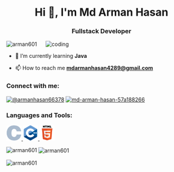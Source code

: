 <h1 align="center">Hi 👋, I'm Md Arman Hasan</h1>
<h3 align="center"> Fullstack Developer </h3>
<img align="right"alt="coding"width="400"src="https://user-images.githubusercontent.com/55389276/140866485-8fb1c876-9a8f-4d6a-98dc-08c4981eaf70.gif">

<p align="left"> <img src="https://komarev.com/ghpvc/?username=arman601&label=Profile%20views&color=0e75b6&style=flat" alt="arman601" /> </p>

- 🌱 I’m currently learning **Java**

- 📫 How to reach me **mdarmanhasan4289@gmail.com**

<h3 align="left">Connect with me:</h3>
<p align="left">
<a href="https://twitter.com/armanhasan66378" target="blank"><img align="center" src="https://raw.githubusercontent.com/rahuldkjain/github-profile-readme-generator/master/src/images/icons/Social/twitter.svg" alt="@armanhasan66378" height="30" width="40" /></a>
<a href="https://linkedin.com/in/md-arman-hasan-57a188266" target="blank"><img align="center" src="https://raw.githubusercontent.com/rahuldkjain/github-profile-readme-generator/master/src/images/icons/Social/linked-in-alt.svg" alt="md-arman-hasan-57a188266" height="30" width="40" /></a>
<!-- <a href="https://instagram.com/learn_with_arman" target="blank"><img align="center" src="https://raw.githubusercontent.com/rahuldkjain/github-profile-readme-generator/master/src/images/icons/Social/instagram.svg" alt="learn_with_arman" height="30" width="40" /></a> -->
<!-- <a href="https://www.youtube.com/c/learnwitharman" target="blank"><img align="center" src="https://raw.githubusercontent.com/rahuldkjain/github-profile-readme-generator/master/src/images/icons/Social/youtube.svg" alt="learn with arman" height="30" width="40" /></a> -->
</p>

<h3 align="left">Languages and Tools:</h3>
<p align="left"> <a href="https://www.cprogramming.com/" target="_blank" rel="noreferrer"> <img src="https://raw.githubusercontent.com/devicons/devicon/master/icons/c/c-original.svg" alt="c" width="40" height="40"/> </a> <a href="https://www.w3schools.com/cpp/" target="_blank" rel="noreferrer"> <img src="https://raw.githubusercontent.com/devicons/devicon/master/icons/cplusplus/cplusplus-original.svg" alt="cplusplus" width="40" height="40"/> </a> <a href="https://www.w3.org/html/" target="_blank" rel="noreferrer"> <img src="https://raw.githubusercontent.com/devicons/devicon/master/icons/html5/html5-original-wordmark.svg" alt="html5" width="40" height="40"/> </a> </p>

<p><img align="left" src="https://github-readme-stats.vercel.app/api/top-langs?username=arman601&show_icons=true&locale=en&layout=compact" alt="arman601" /></p>

<p>&nbsp;<img align="center" src="https://github-readme-stats.vercel.app/api?username=arman601&show_icons=true&locale=en" alt="arman601" /></p>

<p><img align="center" src="https://github-readme-streak-stats.herokuapp.com/?user=arman601&" alt="arman601" /></p>

